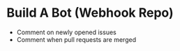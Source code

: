 # Build A Bot (Webhook Repo)

 - Comment on newly opened issues
 - Comment when pull requests are merged
